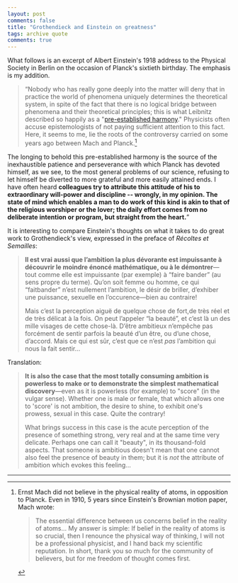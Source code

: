 ```yaml
---
layout: post
comments: false
title: "Grothendieck and Einstein on greatness"
tags: archive quote
comments: true
---
```


What follows is an excerpt of Albert Einstein's 1918 address to the Physical Society in Berlin on the occasion of Planck's sixtieth birthday. The emphasis is my addition.

> “Nobody who has really gone deeply into the matter will deny that in practice the world of phenomena uniquely determines the theoretical system, in spite of the fact that there is no logical bridge between phenomena and their theoretical principles; this is what Leibnitz described so happily as a "[pre-established harmony](https://en.wikipedia.org/wiki/Pre-established_harmony)."
Physicists often accuse epistemologists of not paying sufficient attention to this fact.
Here, it seems to me, lie the roots of the controversy carried on some years ago between Mach and Planck.[^mach]
>
 The longing to behold this pre-established harmony is the source of the inexhaustible patience and perseverance with which Planck has devoted himself, as we see, to the most general problems of our science, refusing to let himself be diverted to more grateful and more easily attained ends. 
I have often heard **colleagues try to attribute this attitude of his to extraordinary will-power and discipline -- wrongly, in my opinion.
The state of mind which enables a man to do work of this kind is akin to that of the religious worshiper or the lover; the daily effort comes from no deliberate intention or program, but straight from the heart.**”

It is interesting to compare Einstein's thoughts on what it takes to do great work to Grothendieck's view, expressed in the preface of *Récoltes et Semailles*:
> **Il est vrai aussi que l’ambition la plus dévorante est impuissante à découvrir le moindre énoncé mathématique, ou à le démontrer**—tout comme elle est impuissante (par exemple) à “faire  bander” (au sens propre du terme). 
> Qu’on soit femme ou homme, ce qui “faitbander” n’est nullement l’ambition, le désir de briller, d’exhiber une puissance, sexuelle en l’occurence—bien au contraire! 
>
> Mais c’est la perception aiguë de quelque chose de fort,de très réel et de très délicat à la fois. 
> On peut l’appeler “la beauté”, et c’est là un des mille visages de cette chose-là. 
> D’être ambitieux n’empêche pas forcément de sentir parfois la beauté d’un être, ou d’une chose, d’accord. 
> Mais ce qui est sûr, c’est que ce n’est *pas* l’ambition qui nous la fait sentir…

Translation:

>  **It is also the case that the most totally consuming ambition is powerless to make or to demonstrate the simplest mathematical discovery**—even as it is powerless (for example) to "score" (in the vulgar sense). Whether one is male or female, that which allows one to 'score' is not ambition, the desire to shine, to exhibit one's prowess, sexual in this case. Quite the contrary!
>
>  What brings success in this case is the acute perception of the presence of something strong, very real and at the same time very delicate. Perhaps one can call it "beauty", in its thousand-fold aspects. That someone is ambitious doesn't mean that one cannot also feel the presence of beauty in them; but it is *not* the attribute of ambition which evokes this feeling…

[^mach]: Ernst Mach did not believe in the physical reality of atoms, in opposition to Planck. Even in 1910, 5 years since Einstein's Brownian motion paper, Mach wrote:
    > The essential difference between us concerns belief in the reality of atoms… My answer is simple: If belief in the reality of atoms is so crucial, then I renounce the physical way of thinking, I will not be a professional physicist, and I hand back my scientific reputation. In short, thank you so much for the community of believers, but for me freedom of thought comes first.

---
